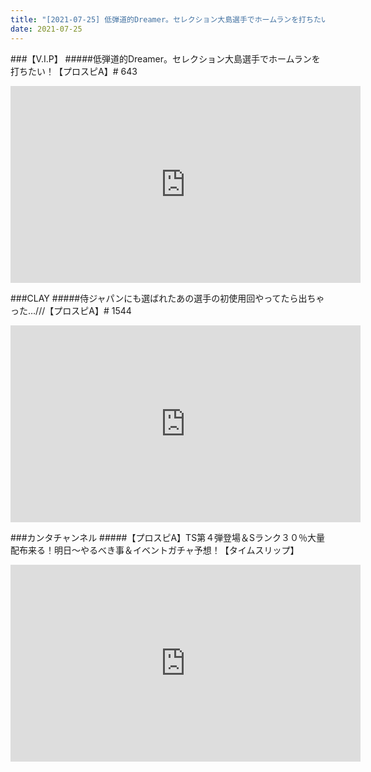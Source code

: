 ```yaml
---
title: "[2021-07-25] 低弾道的Dreamer。セレクション大島選手でホームランを打ちたい！【プロスピA】# 643 他"
date: 2021-07-25
---
```

###【V.I.P】
#####低弾道的Dreamer。セレクション大島選手でホームランを打ちたい！【プロスピA】# 643
<iframe width="560" height="315" src="https://www.youtube.com/embed/UYpZQa_OEBg" frameborder="0" allow="accelerometer; autoplay; clipboard-write; encrypted-media; gyroscope; picture-in-picture" allowfullscreen></iframe>

###CLAY
#####侍ジャパンにも選ばれたあの選手の初使用回やってたら出ちゃった…///【プロスピA】# 1544
<iframe width="560" height="315" src="https://www.youtube.com/embed/ob_DL_X_xmw" frameborder="0" allow="accelerometer; autoplay; clipboard-write; encrypted-media; gyroscope; picture-in-picture" allowfullscreen></iframe>

###カンタチャンネル
#####【プロスピA】TS第４弾登場＆Sランク３０％大量配布来る！明日～やるべき事＆イベントガチャ予想！【タイムスリップ】
<iframe width="560" height="315" src="https://www.youtube.com/embed/ZEem-Dq1l04" frameborder="0" allow="accelerometer; autoplay; clipboard-write; encrypted-media; gyroscope; picture-in-picture" allowfullscreen></iframe>

